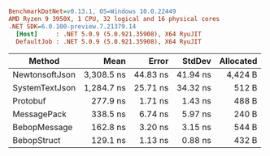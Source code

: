 ``` ini

BenchmarkDotNet=v0.13.1, OS=Windows 10.0.22449
AMD Ryzen 9 3950X, 1 CPU, 32 logical and 16 physical cores
.NET SDK=6.0.100-preview.7.21379.14
  [Host]     : .NET 5.0.9 (5.0.921.35908), X64 RyuJIT
  DefaultJob : .NET 5.0.9 (5.0.921.35908), X64 RyuJIT


```
|         Method |       Mean |    Error |   StdDev | Allocated |
|--------------- |-----------:|---------:|---------:|----------:|
| NewtonsoftJson | 3,308.5 ns | 44.83 ns | 41.94 ns |   4,424 B |
| SystemTextJson | 1,284.7 ns | 25.71 ns | 34.32 ns |     512 B |
|       Protobuf |   277.9 ns |  1.71 ns |  1.43 ns |     488 B |
|    MessagePack |   338.5 ns |  6.74 ns |  5.97 ns |     240 B |
|   BebopMessage |   162.8 ns |  3.20 ns |  3.15 ns |     544 B |
|    BebopStruct |   129.1 ns |  1.13 ns |  0.88 ns |     432 B |
